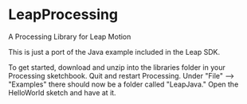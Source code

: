 LeapProcessing
==============

A Processing Library for Leap Motion

This is just a port of the Java example included in the Leap SDK.

To get started, download and unzip into the libraries folder in your Processing sketchbook.
Quit and restart Processing.
Under "File" --> "Examples" there should now be a folder called "LeapJava."
Open the HelloWorld sketch and have at it.
